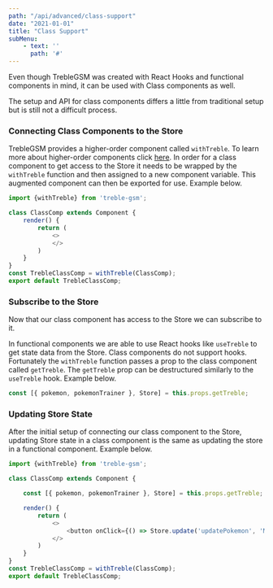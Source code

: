 ```yaml
---
path: "/api/advanced/class-support"
date: "2021-01-01"
title: "Class Support"
subMenu: 
    - text: ''
      path: '#'
---
```


Even though TrebleGSM was created with React Hooks and functional components in mind, it can be used with Class components as well. 

The setup and API for class components differs a little from traditional setup but is still not a difficult process.

### Connecting Class Components to the Store
TrebleGSM provides a higher-order component called `withTreble`. To learn more about higher-order components click [here](https://reactjs.org/docs/higher-order-components.html). In order for a class component to get access to the Store it needs to be wrapped by the `withTreble` function and then assigned to a new component variable.  This augmented component can then be exported for use. Example below.
```javascript
import {withTreble} from 'treble-gsm';

class ClassComp extends Component {
    render() {
        return (
            <>
            </>
        )
    }
}
const TrebleClassComp = withTreble(ClassComp);
export default TrebleClassComp;
```

### Subscribe to the Store
Now that our class component has access to the Store we can subscribe to it.  

In functional components we are able to use React hooks like `useTreble` to get state data from the Store.  Class components do not support hooks. Fortunately the `withTreble` function passes a prop to the class component called `getTreble`. The `getTreble` prop can be destructured similarly to the `useTreble` hook.  Example below.
```javascript
const [{ pokemon, pokemonTrainer }, Store] = this.props.getTreble;
```

### Updating Store State
After the initial setup of connecting our class component to the Store, updating Store state in a class component is the same as updating the store in a functional component.  Example below.

```javascript
import {withTreble} from 'treble-gsm';

class ClassComp extends Component {

    const [{ pokemon, pokemonTrainer }, Store] = this.props.getTreble;

    render() {
        return (
            <>
                <button onClick={() => Store.update('updatePokemon', 'MewTwo')}>Update State</button>
            </>
        )
    }
}
const TrebleClassComp = withTreble(ClassComp);
export default TrebleClassComp;
```